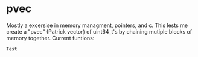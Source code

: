 # pvec
 Mostly a excersise in memory managment, pointers, and c. This lests me create a "pvec" (Patrick vector) of uint64_t's by chaining mutiple blocks of memory together.
 Current funtions:
 ```
 Test
 ```
